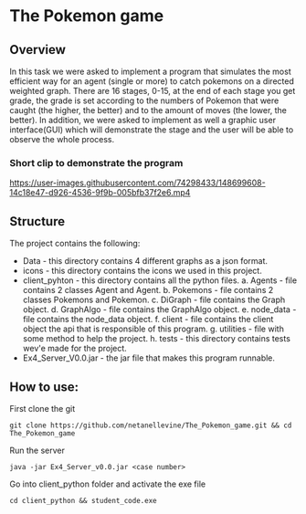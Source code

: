# The Pokemon game

## Overview
In this task we were asked to implement a program that simulates the most efficient way for an agent (single or more) to catch pokemons on 
a directed weighted graph. There are 16 stages, 0-15, at the end of each stage you get grade, the grade is set according to the 
numbers of Pokemon that were caught (the higher, the better) and to the amount of moves (the lower, the better).
In addition, we were asked to implement as well a graphic user interface(GUI) which will demonstrate the stage and the user will be able to observe
the whole process. 



### Short clip to demonstrate the program
https://user-images.githubusercontent.com/74298433/148699608-14c18e47-d926-4536-9f9b-005bfb37f2e6.mp4

## Structure 
The project contains the following:
* Data - this directory contains 4 different graphs as a json format.
* icons - this directory contains the icons we used in this project.
* client_pyhton - this directory contains all the python files.
  a. Agents - file contains 2 classes Agent and Agent.
  b. Pokemons - file contains 2 classes Pokemons and Pokemon.
  c. DiGraph - file contains the Graph object.
  d. GraphAlgo - file contains the GraphAlgo object.
  e. node_data - file contains the node_data object.
  f. client - file contains the client object the api that is responsible of this program.
  g. utilities - file with some method to help the project.
  h. tests - this directory contains tests wev'e made for the project.
* Ex4_Server_V0.0.jar - the jar file that makes this program runnable.
  
  

  







## How to use:
First clone the git
```
git clone https://github.com/netanellevine/The_Pokemon_game.git && cd The_Pokemon_game
```
Run the server
```
java -jar Ex4_Server_v0.0.jar <case number>
```
Go into client_python folder and activate the exe file
```
cd client_python && student_code.exe
```
